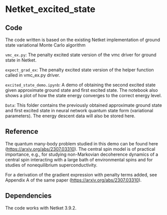# Netket_excited_state

## Code 
The code written is based on the existing Netket implementation of ground state variational Monte Carlo algorithm 

`vmc_ex.py`: The penalty excited state version of the vmc driver for ground state in Netket. 

`expect_grad_ex`: The penalty excited state version of the helper function called in vmc_ex.py driver.

`excited_state_demo.ipynb`: A demo of obtaining the second excited state given approximate ground state and first excited state. The notebook also shows a plot of how the state energy converges to the correct energy level.  

`Data`: This folder contains the previously obtained approximate ground state and first excited state in neural network quantum state form (variational parameters). The energy descent data will also be stored here.

## Reference
The quantum many-body problem studied in this demo can be found here (https://arxiv.org/abs/2307.03310). The central spin model is of practical importance, e.g., for studying non-Markovian decoherence dynamics of a central spin interacting with a large bath of environmental spins and for studies of nonequilibrium superconductivity.

For a derivation of the gradient expression with penalty terms added, see Appendix A of the same paper (https://arxiv.org/abs/2307.03310). 

## Dependencies
The code works with Netket 3.9.2. 
